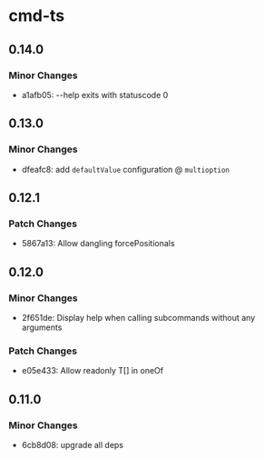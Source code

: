 # cmd-ts

## 0.14.0

### Minor Changes

- a1afb05: --help exits with statuscode 0

## 0.13.0

### Minor Changes

- dfeafc8: add `defaultValue` configuration @ `multioption`

## 0.12.1

### Patch Changes

- 5867a13: Allow dangling forcePositionals

## 0.12.0

### Minor Changes

- 2f651de: Display help when calling subcommands without any arguments

### Patch Changes

- e05e433: Allow readonly T[] in oneOf

## 0.11.0

### Minor Changes

- 6cb8d08: upgrade all deps
